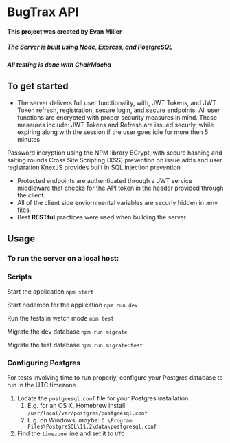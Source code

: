 # BugTrax API

#### This project was created by Evan Miller
##### The Server is built using Node, Express, and PostgreSQL
##### All testing is done with Chai/Mocha

## To get started

- The server delivers full user functionality, with, JWT Tokens, and JWT Token refresh, registration, secure login, and secure endpoints.
All user functions are encrypted with proper security measures in mind. These measures include:
JWT Tokens and Refresh are issued securly, while expiring along with the session if the user goes idle for more then 5 minutes

Password incryption using the NPM library BCrypt, with secure hashing and salting rounds
Cross Site Scripting (XSS) prevention on issue adds and user registration
KnexJS provides built in SQL injection prevention
- Protected endpoints are authenticated through a JWT service middleware that checks for the API token in the header provided through the client.
- All of the client side enviornmental variables are securly hidden in .env files.
- Best **RESTful** practices were used when building the server.


## Usage
### To run the server on a local host: 

### Scripts

Start the application `npm start`

Start nodemon for the application `npm run dev`

Run the tests in watch mode `npm test`

Migrate the dev database `npm run migrate`

Migrate the test database `npm run migrate:test`

### Configuring Postgres

For tests involving time to run properly, configure your Postgres database to run in the UTC timezone.

1. Locate the `postgresql.conf` file for your Postgres installation.
   1. E.g. for an OS X, Homebrew install: `/usr/local/var/postgres/postgresql.conf`
   2. E.g. on Windows, _maybe_: `C:\Program Files\PostgreSQL\11.2\data\postgresql.conf`
2. Find the `timezone` line and set it to `UTC`